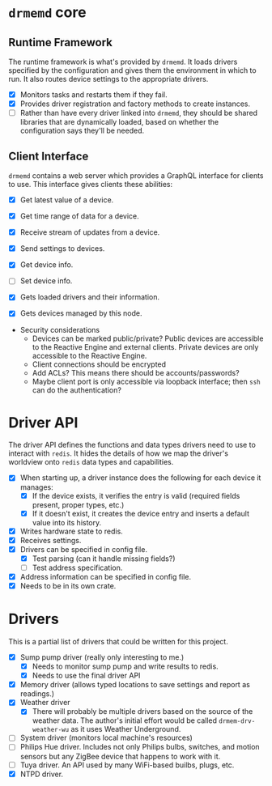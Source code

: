 # `drmemd` core

## Runtime Framework

The runtime framework is what's provided by `drmemd`. It loads drivers
specified by the configuration and gives them the environment in which
to run. It also routes device settings to the appropriate drivers.

- [X] Monitors tasks and restarts them if they fail.
- [X] Provides driver registration and factory methods to create
      instances.
- [ ] Rather than have every driver linked into `drmemd`, they should
      be shared libraries that are dynamically loaded, based on
      whether the configuration says they'll be needed.

## Client Interface

`drmemd` contains a web server which provides a GraphQL interface for
clients to use. This interface gives clients these abilities:

- [X] Get latest value of a device.
- [X] Get time range of data for a device.
- [X] Receive stream of updates from a device.
- [X] Send settings to devices.
- [X] Get device info.
- [ ] Set device info.
- [X] Gets loaded drivers and their information.
- [X] Gets devices managed by this node.


- Security considerations
  - Devices can be marked public/private? Public devices are
    accessible to the Reactive Engine and external clients. Private
    devices are only accessible to the Reactive Engine.
  - Client connections should be encrypted
  - Add ACLs? This means there should be accounts/passwords?
  - Maybe client port is only accessible via loopback interface; then
    `ssh` can do the authentication?

# Driver API

The driver API defines the functions and data types drivers need to
use to interact with `redis`. It hides the details of how we map the
driver's worldview onto `redis` data types and capabilities.

- [X] When starting up, a driver instance does the following for each
      device it manages:
  - [X] If the device exists, it verifies the entry is valid
        (required fields present, proper types, etc.)
  - [X] If it doesn't exist, it creates the device entry and
        inserts a default value into its history.
- [X] Writes hardware state to redis.
- [X] Receives settings.
- [X] Drivers can be specified in config file.
  - [X] Test parsing (can it handle missing fields?)
  - [ ] Test address specification.
- [X] Address information can be specified in config file.
- [X] Needs to be in its own crate.

# Drivers

This is a partial list of drivers that could be written for this
project.

- [X] Sump pump driver (really only interesting to me.)
  - [X] Needs to monitor sump pump and write results to redis.
  - [X] Needs to use the final driver API
- [X] Memory driver (allows typed locations to save settings and report
      as readings.)
- [X] Weather driver
  - [X] There will probably be multiple drivers based on the source of
        the weather data. The author's initial effort would be called
	    `drmem-drv-weather-wu` as it uses Weather Underground.
- [ ] System driver (monitors local machine's resources)
- [ ] Philips Hue driver. Includes not only Philips bulbs, switches, and
      motion sensors but any ZigBee device that happens to work with it.
- [ ] Tuya driver. An API used by many WiFi-based builbs, plugs, etc.
- [X] NTPD driver.
